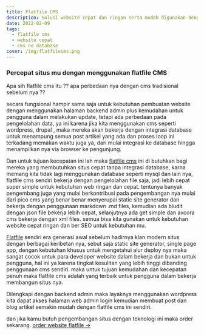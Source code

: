 ```yaml
---
title: Flatfile CMS
description: Solusi website cepat dan ringan serta mudah digunakan dengan flatfile cms untuk pembuatan website modern mu.
date: 2022-02-09
tags:
  - flatfile cms
  - website cepat
  - cms no database
cover: /img/flatfilecms.png
---
```


### Percepat situs mu dengan menggunakan flatfile CMS

Apa sih flatfile cms itu ?? apa perbedaan nya dengan cms tradisional sebelum nya ??

secara fungsional hampir sama saja untuk kebutuhan pembuatan website dengan menggunakan halaman backend admin plus kemudahan untuk pengguna dalam melakukan update, tetapi ada perbedaan pada pengelolahan data, ya ini karena jika kita menggunakan cms seperti wordpress, drupal , maka mereka akan bekerja dengan integrasi database untuk menampung semua post artikel yang ada.dan proses loop ini terkadang memakan waktu juga ya, dari mulai integrasi ke database hingga menampilkan nya via browser ke pengunjung.

Dan untuk tujuan kecepatan ini lah maka [flatfile cms]({{page.url}}) ini di butuhkan bagi mereka yang membutuhkan situs cepat tanpa integrasi database, karna memang kita tidak lagi menggunakan database seperti mysql dan lain nya, flatfile cms sendiri bekerja dengan pengelolahan file saja, jadi lebih cepat super simple untuk kebutuhan web ringan dan cepat. tentunya banyak pengembang juga yang mulai berkontribusi pada pengembangan nya mulai dari pico cms yang benar benar menyerupai static site generator dan bekerja dengan penggunaan markdown .md files, kemudian ada bludit dengan json file bekerja lebih cepat, selanjutnya ada get simple dan  axcora cms bekerja dengan xml files. semua bisa kita gunakan untuk kebutuhan website cepat ringan dan ber SEO untuk kebutuhan mu.

[Flatfile]({{page.url}}) sendiri era generasi awal sebelum hadirnya klan modern situs dengan berbagai keribetan nya, sebut saja static site generator, single page app, dengan kebutuhan khusus untuk mengetahui alur deploy nya maka sangat cocok untuk para developer website dalam bekerja dan bukan untuk pengguna, hal ini ya karena tingkat kesulitan yang lebih tinggi dibanding penggunaan cms sendiri. maka untuk tujuan kemudahan dan kecepatan penuh maka flatfile cms adalah yang terbaik untuk pengguna dalam bekerja membangun situs nya.

Dilengkapi dengan backend admin maka layaknya menggunakan wordpress kita dapat akses halaman web admin login kemudian membuat post dan blog artikel semakin mudah dengan flatfile cms ini sendiri.

dan jika kamu butuh pengembangan situs dengan teknologi ini maka order sekarang. [order website flatfile →](https://app.midtrans.com/payment-links/flatiflecms)